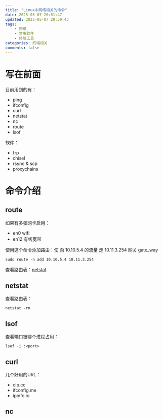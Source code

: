 ```yaml
---
title: "Linux中网络相关的命令"
date: 2025-05-07 20:51:47
updated: 2025-05-07 20:59:43
tags: 
    - 网络
    - 常用软件
    - 终端工具
categories: 终端相关
comments: false
---
```

# 写在前面

目前用到的有：
- ping
- ifconfig
- curl
- netstat
- nc
- route
- lsof

软件：
- frp
- chisel
- rsync & scp
- proxychains

# 命令介绍

## route

如果有多张网卡启用：
- en0 wifi 
- en12 有线宽带

使用这个命令添加路由：使 向 10.10.5.4 的流量 走 10.11.3.254 网关 gate_way
```shell
sudo route -n add 10.10.5.4 10.11.3.254
```

查看路由表：[netstat](#netstat)

## netstat

查看路由表：
```shell
netstat -rn
```

## lsof

查看端口被哪个进程占用：
```shell
lsof -i :<port>
```

## curl

几个好用的URL：
- cip.cc
- ifconfig.me
- ipinfo.io


## nc


